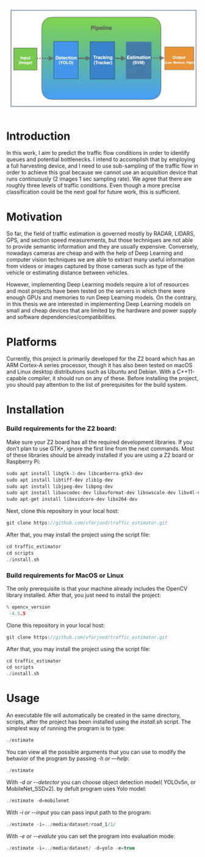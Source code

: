 ![alt text](https://github.com/vfarjood/traffic_estimator/blob/main/doc/pipeline.jpeg?raw=true)


# Introduction

In this work, I aim to predict the traffic flow conditions in order to identify queues and potential bottlenecks. I intend to accomplish that by employing a full harvesting device, and I need to use sub-sampling of the traffic flow in order to achieve this goal because we cannot use an acquisition device that runs continuously (2 images 1 sec sampling rate). We agree that there are roughly three levels of traffic conditions. Even though a more precise classification could be the next goal for future work, this is sufficient.

# Motivation

So far, the field of traffic estimation is governed mostly by RADAR, LIDARS, GPS, and section speed measurements, but those techniques are not able to provide semantic information and they are usually expensive. Conversely, nowadays cameras are cheap and with the help of Deep Learning and computer vision techniques we are able to extract many useful information from videos or images captured by those cameras such as type of the vehicle or estimating distance between vehicles.

However, implementing Deep Learning models require a lot of resources and most projects have been tested on the servers in which there were enough GPUs and memories to run Deep Learning models. On the contrary, in this thesis we are interested in implementing Deep Learning models on small and cheap devices that are limited by the hardware and power supply and software dependencies/compatibilities.



# Platforms
Currently, this project is primarily developed for the Z2 board which has an ARM Cortex-A series processor, though it has also been tested on macOS and Linux desktop distributions such as Ubuntu and Debian. With a C++11-capable compiler, it should run on any of these. Before installing the project, you should pay attention to the list of prerequisites for the build system.

# Installation

### Build requirements for the Z2 board:

Make sure your Z2 board has all the required development libraries. If you don’t plan to use GTK+, ignore the first line from the next commands. Most of these libraries should be already installed if you are using a Z2 board or Raspberry Pi:
```cpp
sudo apt install libgtk-3-dev libcanberra-gtk3-dev
sudo apt install libtiff-dev zlib1g-dev
sudo apt install libjpeg-dev libpng-dev
sudo apt install libavcodec-dev libavformat-dev libswscale-dev libv4l-dev
sudo apt-get install libxvidcore-dev libx264-dev
```
Next, clone this repository in your local host:
```cpp
git clone https://github.com/vfarjood/traffic_estimator.git
```
After that, you may install the project using the script file:
```cpp
cd traffic_estimator
cd scripts
./install.sh
```
### Build requirements for MacOS or Linux

The only prerequisite is that your machine already includes the OpenCV library installed. After that, you just need to install the project:
```cpp
% opencv_version
 -4.5.5
```
Clone this repository in your local host:
```cpp
git clone https://github.com/vfarjood/traffic_estimator.git
```
After that, you may install the project using the script file:
```cpp
cd traffic_estimator
cd scripts
./install.sh
```

# Usage

An executable file will automatically be created in the same directory, scripts, after the project has been installed using the *install.sh* script. The simplest way of running the program is to type:
```cpp
./estimate
```
You can view all the possible arguments that you can use to modify the behavior of the program by passing *-h or —help*:
```cpp
./estimate
```

With *-d or --detector* you can choose object detection model( YOLOv5n, or MobileNet_SSDv2). by defult program uses Yolo model:
```cpp
./estimate -d=mobilenet
```
With *-i or --input* you can pass input path to the program:
```cpp
./estimate -i=../media/dataset/road_1/1/
```
With *-e or --evalute* you can set the program into evaluation mode:
```cpp
./estimate -i=../media/dataset/ -d=yolo -e=true
```
